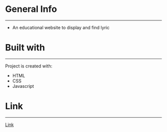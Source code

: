 # General Info
---
- An educational website to display and find lyric

# Built with
---
Project is created with:

- HTML
- CSS
- Javascript

# Link

---
[Link](https://lyric-old.surge.sh/)
